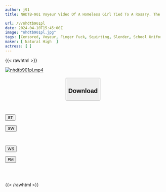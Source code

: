```yaml
---
author: j91
title: NHDTB-901 Voyeur Video Of A Homeless Girl Tied To A Rosary. The Daily Life Of Mr. Shio Uncle A, Who Is Popular For Letting Me Stay And Letting Me Squirt.

url: /v/nhdtb901pl
date: 2024-04-10T15:45:00Z
image: "nhdtb901pl.jpg"
tags: [Censored, Voyeur, Finger Fuck, Squirting, Slender, School Uniform	]
maker: [ Natural High  ]
actress: [ ]
---
```



{{< rawhtml >}}

<div class="video" data-videoid="KeWLwaPApVc0d8R">
    <a href="javascript:;">
        <img src="/v/nhdtb901pl/nhdtb901pl.jpg" width="WIDTH" height="HEIGHT" alt="nhdtb901pl.mp4" loading="lazy">
    </a>
</div>

<script type="text/javascript" src="https://j91.asia/asset/on-demand-st.js"></script>

<br>
  <link rel="stylesheet" href="https://j91.asia/asset/bs5.css">
  
  <center>
  <button class="btn btn-primary" type="button" data-bs-toggle="collapse" data-bs-target=".multi-collapse" aria-expanded="false" aria-controls="multiCollapseExample1 multiCollapseExample2"><h2>Download</h2></button></center>
</p>
<div class="row">
  <div class="col">
    <div class="collapse multi-collapse" id="multiCollapseExample1">
      <div class="card card-body">
	      	      <br>
<div class="buttons">  
<p><a href="https://streamtape.to/v/KeWLwaPApVc0d8R" target="_blank"><button class="btn-hover color-3"><i class="fa fa-download"></i> ST</button></a></p>
<p><a href="https://asnwish.com/mpncwd4kxsji" target="_blank"><button class="btn-hover color-2"><i class="fa fa-download"></i> SW</button></a></p></div>
    </div>
  </div>
</div>
  <div class="col">
    <div class="collapse multi-collapse" id="multiCollapseExample2">
      <div class="card card-body">
	      <br>
<div class="buttons">
<p><a href="https://wolfstream.tv/blqxx36m2p7y"><button class="btn-hover color-9"><i class="fa fa-download"></i> WS</button></a></p>
<p><a href="javascript:;"><button class="btn-hover color-8"><i class="fa fa-download"></i> FM</button></a></p></div>
<br><br>
      </div>
    </div>
  </div>
</div>

{{< /rawhtml >}}